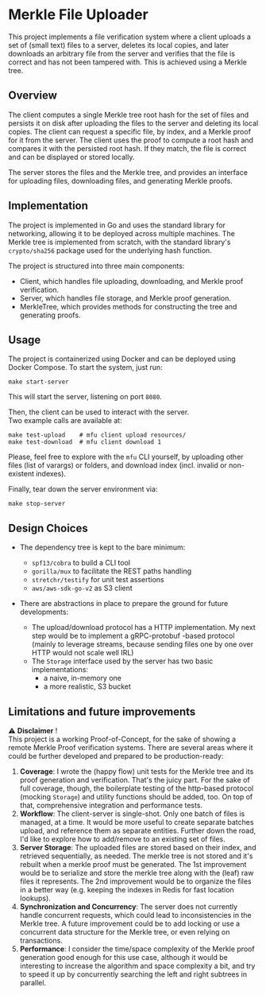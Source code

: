 # Merkle File Uploader
This project implements a file verification system where a client uploads a set of (small text) files to a server, deletes its local copies, and later downloads an arbitrary file from the server and verifies that the file is correct and has not been tampered with. This is achieved using a Merkle tree.

## Overview
The client computes a single Merkle tree root hash for the set of files and persists it on disk after uploading the files to the server and deleting its local copies. The client can request a specific file, by index, and a Merkle proof for it from the server. The client uses the proof to compute a root hash and compares it with the persisted root hash. If they match, the file is correct and can be displayed or stored locally.

The server stores the files and the Merkle tree, and provides an interface for uploading files, downloading files, and generating Merkle proofs.

## Implementation
The project is implemented in Go and uses the standard library for networking, allowing it to be deployed across multiple machines. The Merkle tree is implemented from scratch, with the standard library's `crypto/sha256` package used for the underlying hash function.

The project is structured into three main components:
- Client, which handles file uploading, downloading, and Merkle proof verification.
- Server, which handles file storage, and Merkle proof generation.
- MerkleTree, which provides methods for constructing the tree and generating proofs.

## Usage
The project is containerized using Docker and can be deployed using Docker Compose. To start the system, just run:
```
make start-server
```
This will start the server, listening on port `8080`.

Then, the client can be used to interact with the server.  
Two example calls are available at: 
```
make test-upload    # mfu client upload resources/ 
make test-download  # mfu client download 1
```

Please, feel free to explore with the `mfu` CLI yourself, by uploading other files (list of varargs) or folders, and download index (incl. invalid or non-existent indexes).

Finally, tear down the server environment via:
```
make stop-server
```

## Design Choices
- The dependency tree is kept to the bare minimum:
  - `spf13/cobra` to build a CLI tool
  - `gorilla/mux` to facilitate the REST paths handling
  - `stretchr/testify` for unit test assertions
  - `aws/aws-sdk-go-v2` as S3 client


- There are abstractions in place to prepare the ground for future developments: 
  - The upload/download protocol has a HTTP implementation. My next step would be to implement a gRPC-protobuf -based protocol (mainly to leverage streams, because sending files one by one over HTTP would not scale well IRL)
  - The `Storage` interface used by the server has two basic implementations:
    - a naive, in-memory one
    - a more realistic, S3 bucket

## Limitations and future improvements
⚠️ **Disclaimer** !  
This project is a working Proof-of-Concept, for the sake of showing a remote Merkle Proof verification systems. There are several areas where it could be further developed and prepared to be production-ready:

1. **Coverage**: I wrote the (happy flow) unit tests for the Merkle tree and its proof generation and verification. That's the juicy part. For the sake of full coverage, though, the boilerplate testing of the http-based protocol (mocking `Storage`) and utility functions should be added, too. On top of that, comprehensive integration and performance tests. 
2. **Workflow**: The client-server is single-shot. Only one batch of files is managed, at a time. It would be more useful to create separate batches upload, and reference them as separate entities. Further down the road, I'd like to explore how to add/remove to an existing set of files. 
3. **Server Storage**: The uploaded files are stored based on their index, and retrieved sequentially, as needed. The merkle tree is not stored and it's rebuilt when a merkle proof must be generated. The 1st improvement would be to serialize and store the merkle tree along with the (leaf) raw files it represents. The 2nd improvement would be to organize the files in a better way (e.g. keeping the indexes in Redis for fast location lookups).
4. **Synchronization and Concurrency**: The server does not currently handle concurrent requests, which could lead to inconsistencies in the Merkle tree. A future improvement could be to add locking or use a concurrent data structure for the Merkle tree, or even relying on transactions. 
5. **Performance**: I consider the time/space complexity of the Merkle proof generation good enough for this use case, although it would be interesting to increase the algorithm and space complexity a bit, and try to speed it up by concurrently searching the left and right subtrees in parallel. 

